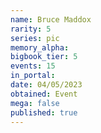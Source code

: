 ```yaml
---
name: Bruce Maddox
rarity: 5
series: pic
memory_alpha:
bigbook_tier: 5
events: 15
in_portal:
date: 04/05/2023
obtained: Event
mega: false
published: true
---
```



